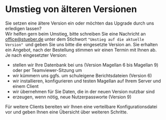 # Umstieg von älteren Versionen

Sie setzen eine ältere Version ein oder möchten das Upgrade durch uns erledigen lassen? <br/>Wir helfen gern beim Umstieg, bitte schreiben Sie eine Nachricht an [office@stueber.de](mailto:office@stueber.de) unter dem Stichwort `"Umstieg auf die aktuelle Version" `und geben Sie uns bitte die eingesetzte Version an. Sie erhalten ein Angebot, nach der Bestellung stimmen wir einen Termin mit Ihnen ab. <br/>
Je nach eingesetzter Version:

*  stellen wir Ihre Datenbank bei uns (Version Magellan 6 bis Magellan 9) oder per Teamviewer-Sitzung um
*  wir kümmern uns ggfs. um schuleigene Berichtsdateien (Version 6)
*  wir installieren, konfigurieren und testen Magellan auf Ihrem Server und einem Client
*  wir übernehmen für Sie Daten, die in der neuen Version nutzbar sind
*  erzeugen, wenn nötig, neue Nutzerpassworte (Version 9)
  
Für weitere Clients bereiten wir Ihnen eine verteilbare Konfigurationsdatei vor und geben Ihnen eine Übersicht über weiteren Schritte.